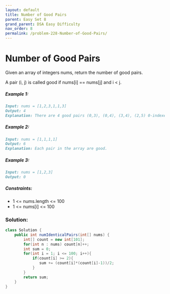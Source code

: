 ```yaml
---
layout: default
title: Number of Good Pairs
parent: Easy Set 8
grand_parent: DSA Easy Difficulty
nav_order: 8
permalink: /problem-228-Number-of-Good-Pairs/
---
```

# Number of Good Pairs

Given an array of integers nums, return the number of good pairs.

A pair (i, j) is called good if nums[i] == nums[j] and i < j.

##### Example 1:
```markdown
Input: nums = [1,2,3,1,1,3]
Output: 4
Explanation: There are 4 good pairs (0,3), (0,4), (3,4), (2,5) 0-indexed.
```
##### Example 2:
```markdown
Input: nums = [1,1,1,1]
Output: 6
Explanation: Each pair in the array are good.
```
##### Example 3:
```markdown
Input: nums = [1,2,3]
Output: 0
```
##### Constraints:
* 1 <= nums.length <= 100
* 1 <= nums[i] <= 100

### Solution:
```java
class Solution {
    public int numIdenticalPairs(int[] nums) {
        int[] count = new int[101];
        for(int n : nums) count[n]++;
        int sum = 0;
        for(int i = 1; i <= 100; i++){
            if(count[i] >= 2){
               sum += (count[i]*(count[i]-1))/2;
            }
        }
        return sum;
    }
}
```